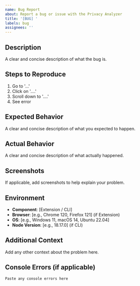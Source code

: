 ```yaml
---
name: Bug Report
about: Report a bug or issue with the Privacy Analyzer
title: '[BUG] '
labels: bug
assignees: ''
---
```


## Description
A clear and concise description of what the bug is.

## Steps to Reproduce
1. Go to '...'
2. Click on '....'
3. Scroll down to '....'
4. See error

## Expected Behavior
A clear and concise description of what you expected to happen.

## Actual Behavior
A clear and concise description of what actually happened.

## Screenshots
If applicable, add screenshots to help explain your problem.

## Environment
- **Component**: [Extension / CLI]
- **Browser**: [e.g., Chrome 120, Firefox 121] (if Extension)
- **OS**: [e.g., Windows 11, macOS 14, Ubuntu 22.04]
- **Node Version**: [e.g., 18.17.0] (if CLI)

## Additional Context
Add any other context about the problem here.

## Console Errors (if applicable)
```
Paste any console errors here
```
